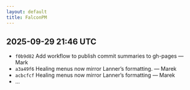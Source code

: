 ```yaml
---
layout: default
title: FalconPM
---
```


## 2025-09-29 21:46 UTC
- `f0b9d82` Add workflow to publish commit summaries to gh-pages — Mark
- `a3a49f6` Healing menus now mirror Lanner’s formatting. — Marek
- `acbcfcf` Healing menus now mirror Lanner’s formatting — Marek
- ...
